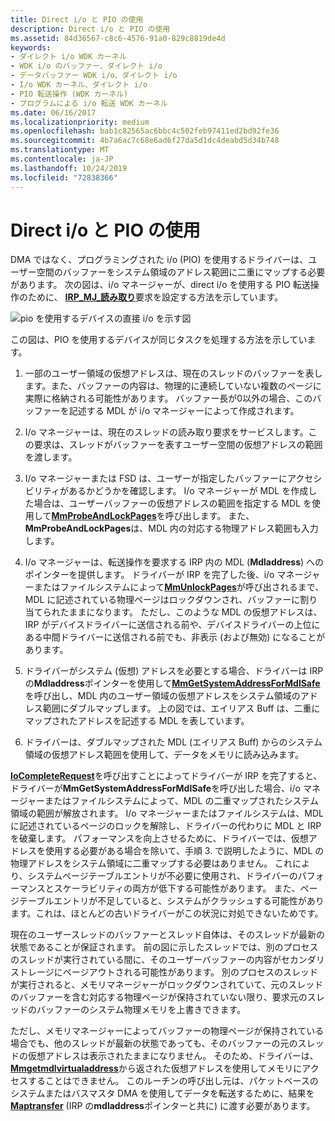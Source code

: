 ```yaml
---
title: Direct i/o と PIO の使用
description: Direct i/o と PIO の使用
ms.assetid: 84d36567-c8c6-4576-91a0-829c8819de4d
keywords:
- ダイレクト i/o WDK カーネル
- WDK i/o のバッファー、ダイレクト i/o
- データバッファー WDK i/o、ダイレクト i/o
- I/o WDK カーネル、ダイレクト i/o
- PIO 転送操作 (WDK カーネル)
- プログラムによる i/o 転送 WDK カーネル
ms.date: 06/16/2017
ms.localizationpriority: medium
ms.openlocfilehash: bab1c82565ac6bbc4c502feb97411ed2bd92fe36
ms.sourcegitcommit: 4b7a6ac7c68e6ad6f27da5d1dc4deabd5d34b748
ms.translationtype: MT
ms.contentlocale: ja-JP
ms.lasthandoff: 10/24/2019
ms.locfileid: "72838366"
---
```

# <a name="using-direct-io-with-pio"></a>Direct i/o と PIO の使用





DMA ではなく、プログラミングされた i/o (PIO) を使用するドライバーは、ユーザー空間のバッファーをシステム領域のアドレス範囲に二重にマップする必要があります。 次の図は、i/o マネージャーが、direct i/o を使用する PIO 転送操作のために、 [**IRP\_MJ\_読み取り**](https://docs.microsoft.com/windows-hardware/drivers/kernel/irp-mj-read)要求を設定する方法を示しています。

![pio を使用するデバイスの直接 i/o を示す図](images/3mdlpio.png)

この図は、PIO を使用するデバイスが同じタスクを処理する方法を示しています。

1.  一部のユーザー領域の仮想アドレスは、現在のスレッドのバッファーを表します。また、バッファーの内容は、物理的に連続していない複数のページに実際に格納される可能性があります。 バッファー長が0以外の場合、このバッファーを記述する MDL が i/o マネージャーによって作成されます。

2.  I/o マネージャーは、現在のスレッドの読み取り要求をサービスします。この要求は、スレッドがバッファーを表すユーザー空間の仮想アドレスの範囲を渡します。

3.  I/o マネージャーまたは FSD は、ユーザーが指定したバッファーにアクセシビリティがあるかどうかを確認します。 I/o マネージャーが MDL を作成した場合は、ユーザーバッファーの仮想アドレスの範囲を指定する MDL を使用して[**MmProbeAndLockPages**](https://docs.microsoft.com/windows-hardware/drivers/ddi/wdm/nf-wdm-mmprobeandlockpages)を呼び出します。 また、 **MmProbeAndLockPages**は、MDL 内の対応する物理アドレス範囲も入力します。

4.  I/o マネージャーは、転送操作を要求する IRP 内の MDL (**Mdladdress**) へのポインターを提供します。 ドライバーが IRP を完了した後、i/o マネージャーまたはファイルシステムによって[**MmUnlockPages**](https://docs.microsoft.com/windows-hardware/drivers/ddi/wdm/nf-wdm-mmunlockpages)が呼び出されるまで、MDL に記述されている物理ページはロックダウンされ、バッファーに割り当てられたままになります。 ただし、このような MDL の仮想アドレスは、IRP がデバイスドライバーに送信される前や、デバイスドライバーの上位にある中間ドライバーに送信される前でも、非表示 (および無効) になることがあります。

5.  ドライバーがシステム (仮想) アドレスを必要とする場合、ドライバーは IRP の**Mdladdress**ポインターを使用して[**MmGetSystemAddressForMdlSafe**](https://docs.microsoft.com/windows-hardware/drivers/kernel/mm-bad-pointer)を呼び出し、MDL 内のユーザー領域の仮想アドレスをシステム領域のアドレス範囲にダブルマップします。 上の図では、エイリアス Buff は、二重にマップされたアドレスを記述する MDL を表しています。

6.  ドライバーは、ダブルマップされた MDL (エイリアス Buff) からのシステム領域の仮想アドレス範囲を使用して、データをメモリに読み込みます。

[**IoCompleteRequest**](https://docs.microsoft.com/windows-hardware/drivers/ddi/wdm/nf-wdm-iocompleterequest)を呼び出すことによってドライバーが IRP を完了すると、ドライバーが**MmGetSystemAddressForMdlSafe**を呼び出した場合、i/o マネージャーまたはファイルシステムによって、MDL の二重マップされたシステム領域の範囲が解放されます。 I/o マネージャーまたはファイルシステムは、MDL に記述されているページのロックを解除し、ドライバーの代わりに MDL と IRP を破棄します。 パフォーマンスを向上させるために、ドライバーでは、仮想アドレスを使用する必要がある場合を除いて、手順 3. で説明したように、MDL の物理アドレスをシステム領域に二重マップする必要はありません。 これにより、システムページテーブルエントリが不必要に使用され、ドライバーのパフォーマンスとスケーラビリティの両方が低下する可能性があります。 また、ページテーブルエントリが不足していると、システムがクラッシュする可能性があります。これは、ほとんどの古いドライバーがこの状況に対処できないためです。

現在のユーザースレッドのバッファーとスレッド自体は、そのスレッドが最新の状態であることが保証されます。 前の図に示したスレッドでは、別のプロセスのスレッドが実行されている間に、そのユーザーバッファーの内容がセカンダリストレージにページアウトされる可能性があります。 別のプロセスのスレッドが実行されると、メモリマネージャーがロックダウンされていて、元のスレッドのバッファーを含む対応する物理ページが保持されていない限り、要求元のスレッドのバッファーのシステム物理メモリを上書きできます。

ただし、メモリマネージャーによってバッファーの物理ページが保持されている場合でも、他のスレッドが最新の状態であっても、そのバッファーの元のスレッドの仮想アドレスは表示されたままになりません。 そのため、ドライバーは、 [**Mmgetmdlvirtualaddress**](https://docs.microsoft.com/windows-hardware/drivers/kernel/mm-bad-pointer)から返された仮想アドレスを使用してメモリにアクセスすることはできません。 このルーチンの呼び出し元は、パケットベースのシステムまたはバスマスタ DMA を使用してデータを転送するために、結果を[**Maptransfer**](https://docs.microsoft.com/windows-hardware/drivers/ddi/wdm/nc-wdm-pmap_transfer) (IRP の**mdladdress**ポインターと共に) に渡す必要があります。

 

 




